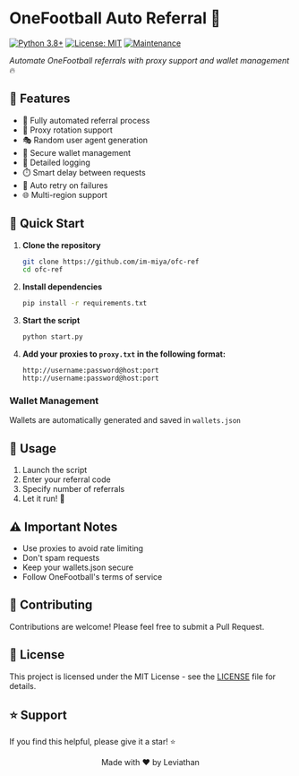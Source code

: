# OneFootball Auto Referral 🚀

[![Python 3.8+](https://img.shields.io/badge/Python-3.8+-blue.svg)](https://www.python.org/downloads/)
[![License: MIT](https://img.shields.io/badge/License-MIT-yellow.svg)](https://opensource.org/licenses/MIT)
[![Maintenance](https://img.shields.io/badge/Maintained%3F-yes-green.svg)](https://github.com/im-miya/ofc-ref)

_Automate OneFootball referrals with proxy support and wallet management_ 🔥

</div>

## 🌟 Features

- 🤖 Fully automated referral process
- 🔄 Proxy rotation support
- 🎭 Random user agent generation
- 🔐 Secure wallet management
- 📝 Detailed logging
- ⏱️ Smart delay between requests
- 🔄 Auto retry on failures
- 🌐 Multi-region support

## 🚀 Quick Start

1. **Clone the repository**

   ```bash
   git clone https://github.com/im-miya/ofc-ref
   cd ofc-ref
   ```

2. **Install dependencies**

   ```bash
   pip install -r requirements.txt
   ```

3. **Start the script**

   ```bash
   python start.py
   ```

4. **Add your proxies to `proxy.txt` in the following format:**
   ```
   http://username:password@host:port
   http://username:password@host:port
   ```

### Wallet Management

Wallets are automatically generated and saved in `wallets.json`

## 📝 Usage

1. Launch the script
2. Enter your referral code
3. Specify number of referrals
4. Let it run! 🚀

## ⚠️ Important Notes

- Use proxies to avoid rate limiting
- Don't spam requests
- Keep your wallets.json secure
- Follow OneFootball's terms of service

## 🤝 Contributing

Contributions are welcome! Please feel free to submit a Pull Request.

## 📜 License

This project is licensed under the MIT License - see the [LICENSE](LICENSE) file for details.

## ⭐ Support

If you find this helpful, please give it a star! ⭐

<div align="center">

Made with ❤️ by Leviathan

</div>
